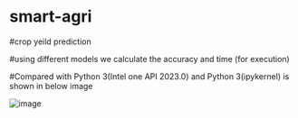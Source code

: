 # smart-agri
#crop yeild prediction

#using different models we calculate the accuracy and time (for execution)

#Compared with Python 3(Intel one API 2023.0)  and Python 3(ipykernel) is shown in below image

![image](https://user-images.githubusercontent.com/126163505/227999986-cb9babe3-7f4d-417b-973f-e3fbe5c8935a.png)

